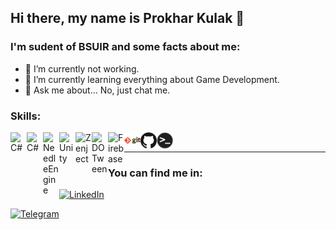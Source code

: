 ## Hi there, my name is Prokhar Kulak 👋


### I'm sudent of BSUIR and some facts about me:

- 🔭 I’m currently not working.
- 🌱 I’m currently learning everything about Game Development.
- 💬 Ask me about... No, just chat me.

### Skills:

<img align="left" alt="C#" width="26px" src="https://cdn.worldvectorlogo.com/logos/c--4.svg" />
<img align="left" alt="C#" width="26px" src="https://upload.wikimedia.org/wikipedia/commons/4/4c/Typescript_logo_2020.svg" />
<img align="left" alt="NeedleEngine" width="26px" src="https://needle.tools/assets/needle-logo-256-97639e82.png" />
<img align="left" alt="Unity" width="26px" src="https://companieslogo.com/img/orig/U-ea48bc1d.png?t=1634728034" />
<img align="left" alt="Zenject" width="26px" src="https://pbs.twimg.com/profile_images/1379491996763574272/kJBWq3T4_400x400.jpg" />
<img align="left" alt="DOTween" width="26px" src="http://dotween.demigiant.com/_imgs/logos/dotween_hotweenv2.png" />
<img align="left" alt="Firebase" width="26px" src="https://cdn.cdnlogo.com/logos/f/48/firebase.svg" />
<img align="left" alt="Git" width="26px" src="https://raw.githubusercontent.com/github/explore/80688e429a7d4ef2fca1e82350fe8e3517d3494d/topics/git/git.png" />
<img align="left" alt="GitHub" width="26px" src="https://raw.githubusercontent.com/github/explore/78df643247d429f6cc873026c0622819ad797942/topics/github/github.png" />
<img align="left" alt="Terminal" width="26px" src="https://raw.githubusercontent.com/github/explore/80688e429a7d4ef2fca1e82350fe8e3517d3494d/topics/terminal/terminal.png" />

<br />

---

### You can find me in:

[![LinkedIn](https://img.shields.io/badge/LinkedIn-0077B5?style=for-the-badge&logo=linkedin&logoColor=white)](https://www.linkedin.com/in/prokhar-kulak/)
<br />

[![Telegram](https://img.shields.io/badge/telegram-2CA5E0?style=for-the-badge&logo=telegram&logoColor=white)](https://t.me/lagatun54)
<br />
